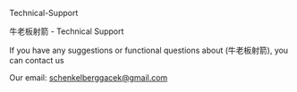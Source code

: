 Technical-Support

牛老板射箭 - Technical Support

If you have any suggestions or functional questions about (牛老板射箭), you can contact us

Our email: schenkelberggacek@gmail.com
